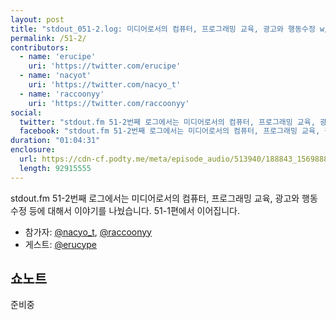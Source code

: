 ```yaml
---
layout: post
title: "stdout_051-2.log: 미디어로서의 컴퓨터, 프로그래밍 교육, 광고와 행동수정 w/ 최승준"
permalink: /51-2/
contributors:
  - name: 'erucipe'
    uri: 'https://twitter.com/erucipe'
  - name: 'nacyot'
    uri: 'https://twitter.com/nacyo_t'
  - name: 'raccoonyy'
    uri: 'https://twitter.com/raccoonyy'
social:
  twitter: "stdout.fm 51-2번째 로그에서는 미디어로서의 컴퓨터, 프로그래밍 교육, 광고와 행동수정 등에 대해서 이야기를 나눴습니다. 51-1편에서 이어집니다."
  facebook: "stdout.fm 51-2번째 로그에서는 미디어로서의 컴퓨터, 프로그래밍 교육, 광고와 행동수정 등에 대해서 이야기를 나눴습니다. 51-1편에서 이어집니다."
duration: "01:04:31"
enclosure:
  url: https://cdn-cf.podty.me/meta/episode_audio/513940/188843_1569888744324.mp3
  length: 92915555
---
```


stdout.fm 51-2번째 로그에서는 미디어로서의 컴퓨터, 프로그래밍 교육, 광고와 행동수정 등에 대해서 이야기를 나눴습니다. 51-1편에서 이어집니다.

* 참가자: [@nacyo_t][nac], [@raccoonyy][rac]
* 게스트: [@erucype][eru]

[nac]: https://twitter.com/nacyo_t
[rac]: https://twitter.com/raccoonyy
[eru]: https://twitter.com/erucipe

## 쇼노트

준비중
